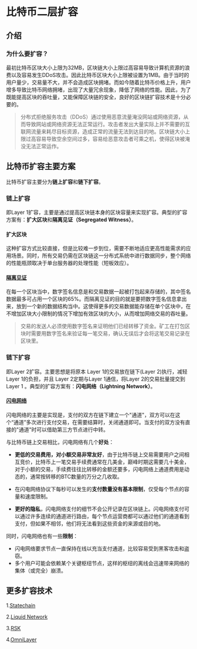 # 比特币二层扩容

## 介绍

### 为什么要扩容？

最初比特币区块大小上限为32MB，区块链大小上限过高容易导致计算机资源的浪费以及容易发生DDoS攻击。因此比特币区块大小上限被设置为1MB。由于当时的用户量少，交易量不大，并不会造成区块拥堵。而如今随着比特币价格上升，用户增多导致比特币网络拥堵，出现了大量冗余现象，降低了网络的性能。因此，为了既能提高区块的吞吐量，又能保障区块链的安全，良好的区块链扩容技术是十分必要的。

> 分布式拒绝服务攻击（DDoS）通过使用恶意流量淹没网站或网络资源，从而导致网站或网络资源无法正常运行。攻击者发出大量实际上并不需要的互联网流量来耗尽目标资源，造成正常的流量无法到达目的地。区块链大小上限过高容易导致空余空间过多，容易给恶意攻击者可乘之机，使得区块被淹没无法正常运作。

## 比特币扩容主要方案

比特币扩容主要分为**链上扩容**和**链下扩容**。

### 链上扩容

即Layer 1扩容，主要是通过提高区块链本身的区块容量来实现扩容。典型的扩容方案有：**扩大区块**和**隔离见证（Segregated Witness）**。

#### 扩大区块

这种扩容方式比较直接，但是比较难一步到位，需要不断地适应更高性能需求的应用场景。同时，所有交易仍需在区块链这一分布式系统中进行数据同步，整个网络的性能瓶颈取决于单台服务器的处理性能（短板效应）。

#### [隔离见证](隔离见证.md)

在每一个区块当中，数字签名信息是和交易数据一起被打包起来存储的，其中签名数据最多可占用一个区块的65%。而隔离见证的目的就是要把数字签名信息拿出来，放到一个新的数据结构当中。这使得更多的交易数据能存储在单个区块中，在不增加区块大小限制的情况下增加有效区块的大小，从而增加网络交易的吞吐量。

> 交易的发送人必须使用数字签名来证明他们已经转移了资金。矿工在打包区块时需要用数字签名来验证每一笔交易，确认无误后才会将这笔交易记录在区块里。

### 链下扩容

即Layer 2扩容。主要思想是将原本 Layer 1的交易放在链下(Layer 2)执行，减轻 Layer 1的负担，并且 Layer 2定期与Layer 1通信，将Layer 2的交易批量提交到 Layer 1 。典型的扩容方案有：**闪电网络（Lightning Network）**。

#### [闪电网络](闪电网络.md)

闪电网络的主要是实现是，支付的双方在链下建立一个"通道"，双方可以在这个“通道”多次进行支付交易，在需要结算时，关闭通道即可。当支付的双方没有直接的"通道"时可以借助第三方节点进行中转。

与比特币链上交易相比，闪电网络有几个**好处**：

+ **更低的交易费用，对小额交易非常友好**，由于比特币链上交易需要用户之间相互竞价，比特币上一笔交易手续费通常在几美金，巅峰时期这需要几十美金，对于小额的交易，手续费往往比转移的金额还要多，闪电网络上通道费用是动态的，通常按转移的BTC数量的万分之几收取。

+ 在闪电网络协议下每秒可以发生的**支付数量没有基本限制**，仅受每个节点的容量和速度限制。

+ **更好的隐私**，闪电网络支付的细节不会公开记录在区块链上。闪电网络支付可以通过许多连续的通道进行路由，每个节点运营商都可以通过他们的通道看到支付，但如果不相邻，他们将无法看到这些资金的来源或目的地。

同时，闪电网络也有一些**限制**：

+ 闪电网络要求节点一直保持在线以充当支付通道，比较容易受到黑客攻击和盗窃。
+ 多个用户可能会依赖某个关键枢纽节点，这样的枢纽的离线会迅速带来网络的集体（或完全）崩溃。

## 更多扩容技术

1.[Statechain](Statechain.md)

2.[Liquid Network](Liquid_Network.md)

3.[RSK](RSK.md)

4.[OmniLayer](OmniLayer.md)

